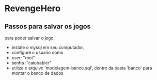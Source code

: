 # RevengeHero

## Passos para salvar os jogos
para poder salvar o jogo: 
- instale o mysql em seu computador,
- configure o usuario como 
- user: "root" 
- senha :"caiobabler"
- utilize o arquivo 'modelagem-banco.sql', dentro da pasta 'banco' para montar o banco de dados 

